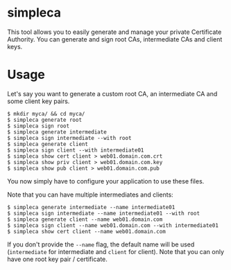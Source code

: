 # simpleca

This tool allows you to easily generate and manage your private Certificate Authority. You can generate and sign root CAs, intermediate CAs and client keys.

# Usage

Let's say you want to generate a custom root CA, an intermediate CA and some client key pairs.

```
$ mkdir myca/ && cd myca/
$ simpleca generate root
$ simpleca sign root
$ simpleca generate intermediate
$ simpleca sign intermediate --with root
$ simpleca generate client
$ simpleca sign client --with intermediate01
$ simpleca show cert client > web01.domain.com.crt
$ simpleca show priv client > web01.domain.com.key
$ simpleca show pub client > web01.domain.com.pub
```

You now simply have to configure your application to use these files.

Note that you can have multiple intermediates and clients:

```
$ simpleca generate intermediate --name intermediate01
$ simpleca sign intermediate --name intermediate01 --with root
$ simpleca generate client --name web01.domain.com
$ simpleca sign client --name web01.domain.com --with intermediate01
$ simpleca show cert client --name web01.domain.com
```

If you don't provide the `--name` flag, the default name will be used (`intermediate` for intermediate and `client` for client). Note that you can only have one root key pair / certificate.
